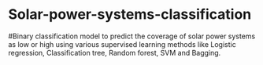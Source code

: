 # Solar-power-systems-classification
#Binary classification model to predict the coverage of solar power systems as low or high using various supervised learning methods like Logistic regression, Classification tree, Random forest, SVM and Bagging.
